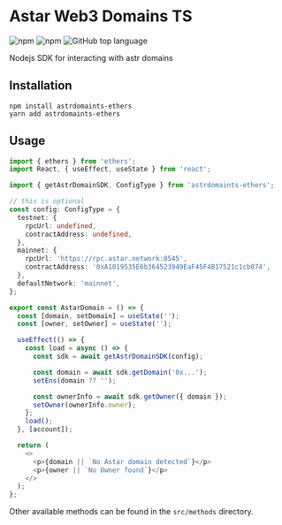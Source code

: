 # Astar Web3 Domains TS
![npm](https://img.shields.io/npm/v/astrdomaints-ethers)
![npm](https://img.shields.io/npm/dm/astrdomaints-ethers?color=green)
![GitHub top language](https://img.shields.io/github/languages/top/masafumimori/astrdomaints-ethers)

Nodejs SDK for interacting with astr domains

## Installation

```shell
npm install astrdomaints-ethers
yarn add astrdomaints-ethers
```

## Usage

```typescript
import { ethers } from 'ethers';
import React, { useEffect, useState } from 'react';

import { getAstrDomainSDK, ConfigType } from 'astrdomaints-ethers';

// this is optional
const config: ConfigType = {
  testnet: {
    rpcUrl: undefined,
    contractAddress: undefined,
  },
  mainnet: {
    rpcUrl: 'https://rpc.astar.network:8545',
    contractAddress: '0xA1019535E6b364523949EaF45F4B17521c1cb074',
  },
  defaultNetwork: 'mainnet',
};

export const AstarDomain = () => {
  const [domain, setDomain] = useState('');
  const [owner, setOwner] = useState('');

  useEffect(() => {
    const load = async () => {
      const sdk = await getAstrDomainSDK(config);

      const domain = await sdk.getDomain('0x...');
      setEns(domain ?? '');

      const ownerInfo = await sdk.getOwner({ domain });
      setOwner(ownerInfo.owner);
    };
    load();
  }, [account]);

  return (
    <>
      <p>{domain || `No Astar domain detected`}</p>
      <p>{owner || `No Owner found`}</p>
    </>
  );
};
```

Other available methods can be found in the `src/methods` directory.

